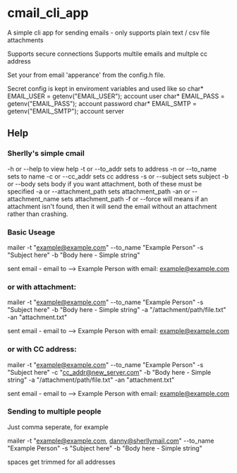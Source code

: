 # cmail_cli_app
A simple cli app for sending emails - only supports plain text / csv file attachments

Supports secure connections
Supports multile emails and multple cc address

Set your from email 'apperance' from the config.h file. 

Secret config is kept in enviroment variables and used like so
char* EMAIL_USER = getenv("EMAIL_USER");  account user
char* EMAIL_PASS = getenv("EMAIL_PASS"); account password
char* EMAIL_SMTP = getenv("EMAIL_SMTP"); account server
 


## Help
### Sherlly's simple cmail 
-h or --help to view help
-t or --to_addr sets to address
-n or --to_name sets to name
-c or --cc_addr sets cc address
-s or --subject sets subject
-b or --body sets body
if you want attachment, both of these must be specified
-a or --attachment_path sets attachment_path
-an or --attachment_name sets attachment_path
-f or --force will means if an attachment isn't found, then it will send the email without an attachment rather than crashing.



### Basic Useage
mailer -t "example@example.com" --to_name "Example Person" -s "Subject here" -b "Body here - Simple string" 

sent email - email to -->  Example Person with email: example@example.com

### or with attachment:

mailer -t "example@example.com" --to_name "Example Person" -s "Subject here" -b "Body here - Simple string" -a "/attachment/path/file.txt" -an "attachment.txt"

sent email - email to -->  Example Person with email: example@example.com

### or with CC address:

mailer -t "example@example.com" --to_name "Example Person" -s "Subject here" -c "cc_addr@new_server.com" -b "Body here - Simple string" -a "/attachment/path/file.txt" -an "attachment.txt"

sent email - email to -->  Example Person with email: example@example.com

### Sending to multiple people
Just comma seperate, for example 

mailer -t "example@example.com, danny@sherllymail.com" --to_name "Example Person" -s "Subject here" -b "Body here - Simple string" 

spaces get trimmed for all addresses 


